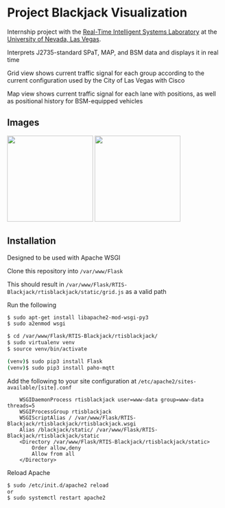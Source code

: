 # Project Blackjack Visualization
Internship project with the [Real-Time Intelligent Systems Laboratory](http://rtis.oit.unlv.edu/) at the [University of Nevada, Las Vegas](https://www.unlv.edu/).

Interprets J2735-standard SPaT, MAP, and BSM data and displays it in real time

Grid view shows current traffic signal for each group according to the current configuration used by the City of Las Vegas with Cisco

Map view shows current traffic signal for each lane with positions, as well as positional history for BSM-equipped vehicles

## Images

<img src="https://i.gyazo.com/246553334812d9acbb5539dc1177c1a9.jpg" height="200px" />
<img src ="https://i.gyazo.com/fab234093a565b83a39b27c2f1da160b.png" height="200px" />

## Installation
Designed to be used with Apache WSGI

Clone this repository into `/var/www/Flask`

This should result in `/var/www/Flask/RTIS-Blackjack/rtisblackjack/static/grid.js` as a valid path

Run the following
```bash
$ sudo apt-get install libapache2-mod-wsgi-py3
$ sudo a2enmod wsgi

$ cd /var/www/Flask/RTIS-Blackjack/rtisblackjack/
$ sudo virtualenv venv
$ source venv/bin/activate

(venv)$ sudo pip3 install Flask
(venv)$ sudo pip3 install paho-mqtt
```

Add the following to your site configuration at `/etc/apache2/sites-available/[site].conf`
```
    WSGIDaemonProcess rtisblackjack user=www-data group=www-data threads=5
    WSGIProcessGroup rtisblackjack
    WSGIScriptAlias / /var/www/Flask/RTIS-Blackjack/rtisblackjack/rtisblackjack.wsgi
    Alias /blackjack/static/ /var/www/Flask/RTIS-Blackjack/rtisblackjack/static
    <Directory /var/www/Flask/RTIS-Blackjack/rtisblackjack/static>
        Order allow,deny
        Allow from all
    </Directory>
```

Reload Apache
```bash
$ sudo /etc/init.d/apache2 reload
or
$ sudo systemctl restart apache2
```
